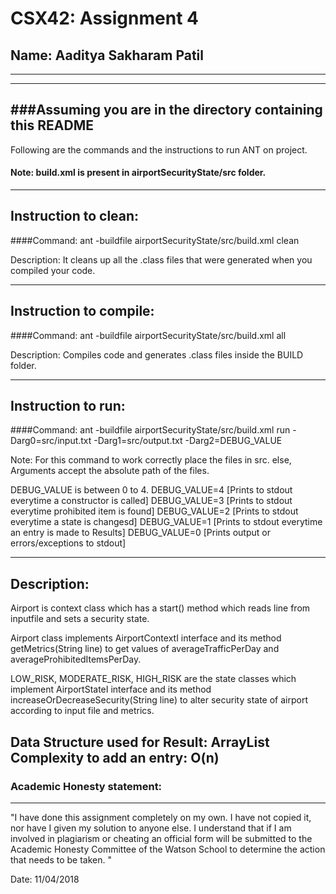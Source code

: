 # CSX42: Assignment 4
## Name: Aaditya Sakharam Patil
-----------------------------------------------------------------------
-----------------------------------------------------------------------
###Assuming you are in the directory containing this README
-----------------------------------------------------------------------

Following are the commands and the instructions to run ANT on project.
#### Note: build.xml is present in airportSecurityState/src folder.

-----------------------------------------------------------------------
## Instruction to clean:

####Command: ant -buildfile airportSecurityState/src/build.xml clean

Description: It cleans up all the .class files that were generated when 
you compiled your code.

-----------------------------------------------------------------------
## Instruction to compile:

####Command: ant -buildfile airportSecurityState/src/build.xml all

Description: Compiles code and generates .class files inside the BUILD 
folder.

-----------------------------------------------------------------------
## Instruction to run:

####Command: ant -buildfile airportSecurityState/src/build.xml run
-Darg0=src/input.txt -Darg1=src/output.txt -Darg2=DEBUG_VALUE

Note: For this command to work correctly place the files in src. 
else, Arguments accept the absolute path of the files.

DEBUG_VALUE is between 0 to 4.
DEBUG_VALUE=4 [Prints to stdout everytime a constructor is called]
DEBUG_VALUE=3 [Prints to stdout everytime prohibited item is found]
DEBUG_VALUE=2 [Prints to stdout everytime a state is changesd]
DEBUG_VALUE=1 [Prints to stdout everytime an entry is made to Results]
DEBUG_VALUE=0 [Prints output or errors/exceptions to stdout]

-----------------------------------------------------------------------
## Description:
Airport is context class which has a start() method which reads line 
from inputfile and sets a security state.

Airport class implements AirportContextI interface and its method
getMetrics(String line) to get values of averageTrafficPerDay and
averageProhibitedItemsPerDay.

LOW_RISK, MODERATE_RISK, HIGH_RISK are the state classes which 
implement AirportStateI interface and its method 
increaseOrDecreaseSecurity(String line) to alter security state of 
airport according to input file and metrics.

Data Structure used for Result: ArrayList
Complexity to add an entry: O(n)
-----------------------------------------------------------------------
### Academic Honesty statement:
-----------------------------------------------------------------------

"I have done this assignment completely on my own. I have not copied
it, nor have I given my solution to anyone else. I understand that if
I am involved in plagiarism or cheating an official form will be
submitted to the Academic Honesty Committee of the Watson School to
determine the action that needs to be taken. "

Date: 11/04/2018

